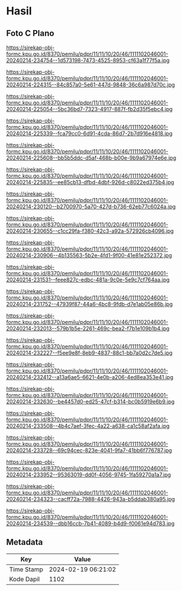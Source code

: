 # Hasil

## Foto C Plano

https://sirekap-obj-formc.kpu.go.id/8370/pemilu/pdpr/11/11/10/20/46/1111102046001-20240214-234754--1d573198-7473-4525-8953-cf63a1f77f5a.jpg

https://sirekap-obj-formc.kpu.go.id/8370/pemilu/pdpr/11/11/10/20/46/1111102046001-20240214-224315--84c857a0-5e61-447d-9848-36c6a987d70c.jpg

https://sirekap-obj-formc.kpu.go.id/8370/pemilu/pdpr/11/11/10/20/46/1111102046001-20240214-225054--5bc36bd7-7323-4917-887f-fb2d35f5ebc4.jpg

https://sirekap-obj-formc.kpu.go.id/8370/pemilu/pdpr/11/11/10/20/46/1111102046001-20240214-225339--fca79cc0-6d91-4cda-86d7-2b7d916e4818.jpg

https://sirekap-obj-formc.kpu.go.id/8370/pemilu/pdpr/11/11/10/20/46/1111102046001-20240214-225608--bb5b5ddc-d5af-468b-b00e-9b9a67974e6e.jpg

https://sirekap-obj-formc.kpu.go.id/8370/pemilu/pdpr/11/11/10/20/46/1111102046001-20240214-225835--ee85cb13-dfbd-4dbf-926d-c8022ed375b4.jpg

https://sirekap-obj-formc.kpu.go.id/8370/pemilu/pdpr/11/11/10/20/46/1111102046001-20240214-230120--b2700970-5a70-427d-b736-62eb77c6024a.jpg

https://sirekap-obj-formc.kpu.go.id/8370/pemilu/pdpr/11/11/10/20/46/1111102046001-20240214-230655--c1cc29fa-f380-42c3-a92a-572926cb4096.jpg

https://sirekap-obj-formc.kpu.go.id/8370/pemilu/pdpr/11/11/10/20/46/1111102046001-20240214-230906--4b135563-5b2e-4fd1-9f00-41e81e252372.jpg

https://sirekap-obj-formc.kpu.go.id/8370/pemilu/pdpr/11/11/10/20/46/1111102046001-20240214-231531--feee827c-edbc-481a-9c0e-5e9c7cf764aa.jpg

https://sirekap-obj-formc.kpu.go.id/8370/pemilu/pdpr/11/11/10/20/46/1111102046001-20240214-231752--47939f87-44a6-4bc8-9fdb-d7e1ab05e86b.jpg

https://sirekap-obj-formc.kpu.go.id/8370/pemilu/pdpr/11/11/10/20/46/1111102046001-20240214-232013--579b1b5e-2261-469c-bea2-f7b1e109b1b4.jpg

https://sirekap-obj-formc.kpu.go.id/8370/pemilu/pdpr/11/11/10/20/46/1111102046001-20240214-232227--f5ee9e8f-8eb9-4837-88c1-bb7a0d2c7de5.jpg

https://sirekap-obj-formc.kpu.go.id/8370/pemilu/pdpr/11/11/10/20/46/1111102046001-20240214-232412--a13a6ae5-6621-4e0b-a206-4ed8ea353e41.jpg

https://sirekap-obj-formc.kpu.go.id/8370/pemilu/pdpr/11/11/10/20/46/1111102046001-20240214-232630--be4457d0-ed25-47cf-b314-bc0b5919e6b9.jpg

https://sirekap-obj-formc.kpu.go.id/8370/pemilu/pdpr/11/11/10/20/46/1111102046001-20240214-233508--4b4c7aef-3fec-4a22-a638-ca1c58af2afa.jpg

https://sirekap-obj-formc.kpu.go.id/8370/pemilu/pdpr/11/11/10/20/46/1111102046001-20240214-233728--69c94cec-823e-4041-9fa7-41bb6f776787.jpg

https://sirekap-obj-formc.kpu.go.id/8370/pemilu/pdpr/11/11/10/20/46/1111102046001-20240214-233952--95363019-dd0f-4056-9745-1fa59270a1a7.jpg

https://sirekap-obj-formc.kpu.go.id/8370/pemilu/pdpr/11/11/10/20/46/1111102046001-20240214-234323--cacff72a-7988-4426-943a-b5ddab380a95.jpg

https://sirekap-obj-formc.kpu.go.id/8370/pemilu/pdpr/11/11/10/20/46/1111102046001-20240214-234539--dbb16ccb-7b41-4089-b4d9-f0061e94d783.jpg


## Metadata

| Key        | Value               |
| ---------- | ------------------- |
| Time Stamp | 2024-02-19 06:21:02 |
| Kode Dapil | 1102                |



